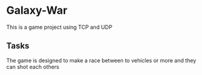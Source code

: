 # Galaxy-War
This is a game project using TCP and UDP

## Tasks
The game is designed to make a race between to vehicles or more and they can shot each others
